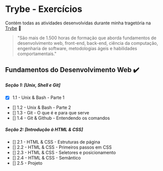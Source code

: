 # Trybe - Exercícios

Contém todas as atividades desenvolvidas durante minha tragetória na [Trybe](https://www.betrybe.com/) :rocket:

>"São mais de 1.500 horas de formação que aborda fundamentos de desenvolvimento web, front-end, back-end, ciência da computação, engenharia de software, metodologias ágeis e habilidades comportamentais."

## Fundamentos do Desenvolvimento Web :heavy_check_mark:

##### Seção 1: [Unix, Shell e Git]
- [x] 1.1 - Unix & Bash - Parte 1
- [] 1.2 - Unix & Bash - Parte 2
- [] 1.3 - Git - O que é e para que serve
- [] 1.4 - Git & Github - Entendendo os comandos

##### Seção 2: [Introdução à HTML & CSS]
- [] 2.1 - HTML & CSS - Estruturas de página
- [] 2.2 - HTML & CSS - Primeiros passos em CSS
- [] 2.3 - HTML & CSS - Seletores e posicionamento
- [] 2.4 - HTML & CSS - Semântico
- [] 2.5 - Projeto